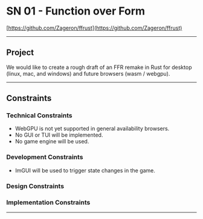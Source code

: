 # SN 01 - Function over Form

[https://github.com/Zageron/ffrust](https://github.com/Zageron/ffrust)

----

## Project

We would like to create a rough draft of an FFR remake in Rust for desktop (linux, mac, and windows) and future browsers (wasm / webgpu).

----

## Constraints

### Technical Constraints
  
- WebGPU is not yet supported in general availability browsers.
- No GUI or TUI will be implemented.
- No game engine will be used.

### Development Constraints

- ImGUI will be used to trigger state changes in the game.

### Design Constraints

### Implementation Constraints

----
